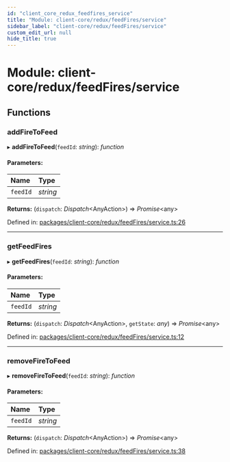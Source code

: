 ```yaml
---
id: "client_core_redux_feedfires_service"
title: "Module: client-core/redux/feedFires/service"
sidebar_label: "client-core/redux/feedFires/service"
custom_edit_url: null
hide_title: true
---
```


# Module: client-core/redux/feedFires/service

## Functions

### addFireToFeed

▸ **addFireToFeed**(`feedId`: *string*): *function*

#### Parameters:

Name | Type |
:------ | :------ |
`feedId` | *string* |

**Returns:** (`dispatch`: *Dispatch*<AnyAction\>) => *Promise*<any\>

Defined in: [packages/client-core/redux/feedFires/service.ts:26](https://github.com/xr3ngine/xr3ngine/blob/5c3dcaef1/packages/client-core/redux/feedFires/service.ts#L26)

___

### getFeedFires

▸ **getFeedFires**(`feedId`: *string*): *function*

#### Parameters:

Name | Type |
:------ | :------ |
`feedId` | *string* |

**Returns:** (`dispatch`: *Dispatch*<AnyAction\>, `getState`: *any*) => *Promise*<any\>

Defined in: [packages/client-core/redux/feedFires/service.ts:12](https://github.com/xr3ngine/xr3ngine/blob/5c3dcaef1/packages/client-core/redux/feedFires/service.ts#L12)

___

### removeFireToFeed

▸ **removeFireToFeed**(`feedId`: *string*): *function*

#### Parameters:

Name | Type |
:------ | :------ |
`feedId` | *string* |

**Returns:** (`dispatch`: *Dispatch*<AnyAction\>) => *Promise*<any\>

Defined in: [packages/client-core/redux/feedFires/service.ts:38](https://github.com/xr3ngine/xr3ngine/blob/5c3dcaef1/packages/client-core/redux/feedFires/service.ts#L38)
